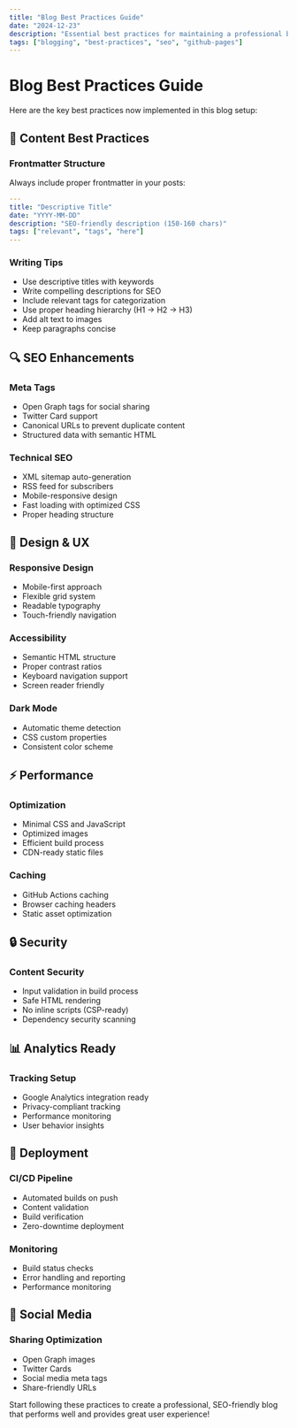 ```yaml
---
title: "Blog Best Practices Guide"
date: "2024-12-23"
description: "Essential best practices for maintaining a professional blog with GitHub Pages"
tags: ["blogging", "best-practices", "seo", "github-pages"]
---
```


# Blog Best Practices Guide

Here are the key best practices now implemented in this blog setup:

## 📝 Content Best Practices

### Frontmatter Structure

Always include proper frontmatter in your posts:

```yaml
---
title: "Descriptive Title"
date: "YYYY-MM-DD"
description: "SEO-friendly description (150-160 chars)"
tags: ["relevant", "tags", "here"]
---
```

### Writing Tips

- Use descriptive titles with keywords
- Write compelling descriptions for SEO
- Include relevant tags for categorization
- Use proper heading hierarchy (H1 → H2 → H3)
- Add alt text to images
- Keep paragraphs concise

## 🔍 SEO Enhancements

### Meta Tags

- Open Graph tags for social sharing
- Twitter Card support
- Canonical URLs to prevent duplicate content
- Structured data with semantic HTML

### Technical SEO

- XML sitemap auto-generation
- RSS feed for subscribers
- Mobile-responsive design
- Fast loading with optimized CSS
- Proper heading structure

## 🎨 Design & UX

### Responsive Design

- Mobile-first approach
- Flexible grid system
- Readable typography
- Touch-friendly navigation

### Accessibility

- Semantic HTML structure
- Proper contrast ratios
- Keyboard navigation support
- Screen reader friendly

### Dark Mode

- Automatic theme detection
- CSS custom properties
- Consistent color scheme

## ⚡ Performance

### Optimization

- Minimal CSS and JavaScript
- Optimized images
- Efficient build process
- CDN-ready static files

### Caching

- GitHub Actions caching
- Browser caching headers
- Static asset optimization

## 🔒 Security

### Content Security

- Input validation in build process
- Safe HTML rendering
- No inline scripts (CSP-ready)
- Dependency security scanning

## 📊 Analytics Ready

### Tracking Setup

- Google Analytics integration ready
- Privacy-compliant tracking
- Performance monitoring
- User behavior insights

## 🚀 Deployment

### CI/CD Pipeline

- Automated builds on push
- Content validation
- Build verification
- Zero-downtime deployment

### Monitoring

- Build status checks
- Error handling and reporting
- Performance monitoring

## 📱 Social Media

### Sharing Optimization

- Open Graph images
- Twitter Cards
- Social media meta tags
- Share-friendly URLs

Start following these practices to create a professional, SEO-friendly blog that performs well and provides great user experience!
